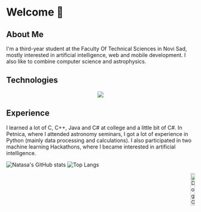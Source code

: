 # Welcome 🌹

## About Me

I'm a third-year student at the Faculty Of Technical Sciences in Novi Sad, mostly interested in artificial intelligence, web and mobile development. I also like to combine computer science and astrophysics.

## Technologies

<p align="center">
  <a href="https://skillicons.dev">
    <img src="https://skillicons.dev/icons?i=py,c,cpp,cs,java,html,css,js" />
  </a>
</p>

## Experience

I learned a lot of C, C++, Java and C# at college and a little bit of C#. In Petnica, where I attended astronomy seminars, I got a lot of experience in Python (mainly data processing and calculations). I also participated in two machine learning Hackathons, where I became interested in artificial intelligence.



![Natasa's GitHub stats](https://github-readme-stats.vercel.app/api?username=natasarad02&show_icons=true&theme=tokyonight)  ![Top Langs](https://github-readme-stats.vercel.app/api/top-langs/?username=natasarad02&theme=tokyonight&layout=donut) 

<div align="right">
<img src = "https://media.giphy.com/media/MA2k5iLXwtdEqjEYY3/giphy.gif" alt="Dog GIF" width = "15%">
</div> 








